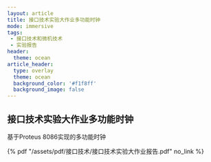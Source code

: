 ```yaml
---
layout: article
title: 接口技术实验大作业多功能时钟
mode: immersive
tags:
 - 接口技术和微机技术
 - 实验报告
header:
  theme: ocean
article_header:
  type: overlay
  theme: ocean
  background_color: '#f1f8ff'
  background_image: false
---
```


## 接口技术实验大作业多功能时钟

基于Proteus 8086实现的多功能时钟

 {% pdf "/assets/pdf/接口技术/接口技术实验大作业报告.pdf" no_link %}